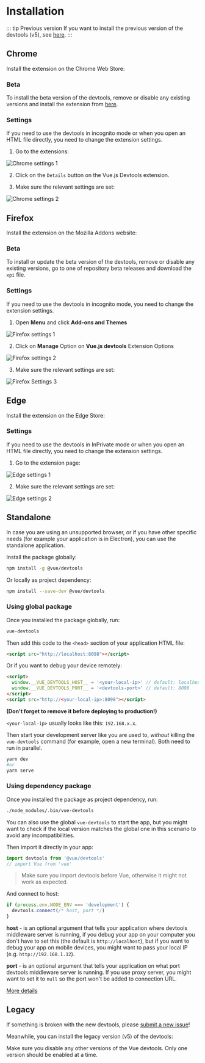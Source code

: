 <script setup>
import InstallButtons from '../components/InstallButtons.vue'
import InstallButton from '../components/InstallButton.vue'
</script>

# Installation

::: tip Previous version
If you want to install the previous version of the devtools (v5), see [here](#legacy).
:::

<InstallButtons/>

## Chrome

Install the extension on the Chrome Web Store:

<InstallButton
  label="Install on Chrome"
  logo="/logo-chrome.svg"
  href="https://chrome.google.com/webstore/detail/vuejs-devtools/nhdogjmejiglipccpnnnanhbledajbpd"
  external
/>

### Beta

To install the beta version of the devtools, remove or disable any existing versions and install the extension from [here](https://chrome.google.com/webstore/detail/vuejs-devtools/ljjemllljcmogpfapbkkighbhhppjdbg).

<InstallButton
  label="Install Beta version on Chrome"
  logo="/logo-chrome.svg"
  href="https://chrome.google.com/webstore/detail/vuejs-devtools/ljjemllljcmogpfapbkkighbhhppjdbg"
  external
/>

### Settings

If you need to use the devtools in incognito mode or when you open an HTML file directly, you need to change the extension settings.

1. Go to the extensions:

![Chrome settings 1](../assets/chrome-settings1.png)

2. Click on the `Details` button on the Vue.js Devtools extension.

3. Make sure the relevant settings are set:

![Chrome settings 2](../assets/chrome-settings2.png)

## Firefox

Install the extension on the Mozilla Addons website:

<InstallButton
  label="Install on Firefox"
  logo="/logo-firefox.svg"
  href="https://addons.mozilla.org/en-US/firefox/addon/vue-js-devtools/"
  external
/>

### Beta

To install or update the beta version of the devtools, remove or disable any existing versions, go to one of repository beta releases and download the `xpi` file.

<InstallButton
  label="Install Beta version from Repository"
  logo="/logo-firefox.svg"
  href="https://github.com/vuejs/vue-devtools/releases"
  external
/>

### Settings

If you need to use the devtools in incognito mode, you need to change the extension settings.

1. Open **Menu** and click **Add-ons and Themes**

![Firefox settings 1](../assets/firefox-settings1.png)

2. Click on **Manage** Option on **Vue.js devtools** Extension Options

![Firefox settings 2](../assets/firefox-settings2.png)

3. Make sure the relevant settings are set:

![Firefox Settings 3](../assets/firefox-settings3.png)

## Edge

Install the extension on the Edge Store:

<InstallButton
  label="Install on Edge"
  logo="/logo-edge.png"
  href="https://microsoftedge.microsoft.com/addons/detail/vuejs-devtools/olofadcdnkkjdfgjcmjaadnlehnnihnl"
  external
/>

### Settings

If you need to use the devtools in InPrivate mode or when you open an HTML file directly, you need to change the extension settings.

1. Go to the extension page:

![Edge settings 1](../assets/edge-settings1.png)

2. Make sure the relevant settings are set:

![Edge settings 2](../assets/edge-settings2.png)

## Standalone

In case you are using an unsupported browser, or if you have other specific needs (for example your application is in Electron), you can use the standalone application.

Install the package globally:
```bash
npm install -g @vue/devtools
```

Or locally as project dependency:
```bash
npm install --save-dev @vue/devtools
```

### Using global package

Once you installed the package globally, run:
```bash
vue-devtools
```

Then add this code to the `<head>` section of your application HTML file:
```html
<script src="http://localhost:8098"></script>
```

Or if you want to debug your device remotely:
```html
<script>
  window.__VUE_DEVTOOLS_HOST__ = '<your-local-ip>' // default: localhost
  window.__VUE_DEVTOOLS_PORT__ = '<devtools-port>' // default: 8098
</script>
<script src="http://<your-local-ip>:8098"></script>
```

**(Don't forget to remove it before deploying to production!)**

`<your-local-ip>` usually looks like this: `192.168.x.x`.

Then start your development server like you are used to, *without* killing the `vue-devtools` command (for example, open a new terminal). Both need to run in parallel.

```bash
yarn dev
#or
yarn serve
```

### Using dependency package

Once you installed the package as project dependency, run:
```bash
./node_modules/.bin/vue-devtools
```

You can also use the global `vue-devtools` to start the app, but you might want to check if the local version matches the global one in this scenario to avoid any incompatibilities.

Then import it directly in your app:
```js
import devtools from '@vue/devtools'
// import Vue from 'vue'
```
> Make sure you import devtools before Vue, otherwise it might not work as expected.

And connect to host:
```js
if (process.env.NODE_ENV === 'development') {
  devtools.connect(/* host, port */)
}
```

**host** - is an optional argument that tells your application where devtools middleware server is running, if you debug your app on your computer you don't have to set this (the default is `http://localhost`), but if you want to debug your app on mobile devices, you might want to pass your local IP (e.g. `http://192.168.1.12`).

**port** - is an optional argument that tells your application on what port devtools middleware server is running. If you use proxy server, you might want to set it to `null` so the port won't be added to connection URL.

[More details](https://github.com/vuejs/devtools/tree/main/packages/shell-electron#vue-remote-devtools)

## Legacy

If something is broken with the new devtools, please [submit a new issue](https://github.com/vuejs/devtools/issues/new/choose)!

Meanwhile, you can install the legacy version (v5) of the devtools:

<div class="flex flex-col gap-2">
  <InstallButton
    label="Install Legacy version on Chrome"
    logo="/logo-chrome.svg"
    href="https://chrome.google.com/webstore/detail/iaajmlceplecbljialhhkmedjlpdblhp"
    external
  />

  <InstallButton
    label="Install Legacy version on Firefox"
    logo="/logo-firefox.svg"
    href="https://github.com/vuejs/vue-devtools/releases/download/v5.3.3/vuejs_devtools-5.3.4-fx.xpi"
    external
  />
</div>

Make sure you disable any other versions of the Vue devtools. Only one version should be enabled at a time.
